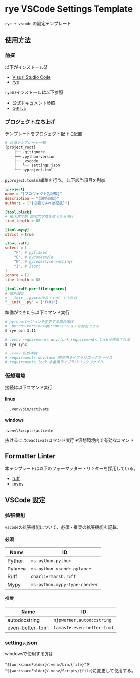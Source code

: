 # rye VSCode Settings Template

`rye + vscode` の設定テンプレート

## 使用方法

### 前提

以下がインストール済

- [Visual Studio Code](https://code.visualstudio.com/)
- [rye](https://github.com/mitsuhiko/rye)

`rye`のインストールは以下参照

- [公式ドキュメント参照](https://rye-up.com/)
- [GitHub](https://github.com/mitsuhiko/rye)

### プロジェクト立ち上げ

テンプレートをプロジェクト配下に配置

```bash
# 必須テンプレート一覧
{project_root}
    ├── .gitignore
    ├── .python-version
    ├── .vscode
    │   └── settings.json
    └── pyproject.toml
```

`pyproject.toml`の編集を行う。
以下該当項目を列挙

```toml
[project]
name = "{プロジェクト名記載}"
description = "{説明追加}"
authors = ["{必要であれば記載}"]

[tool.black]
# 最大文字数 指定文字数を超えたら改行
line_length = 88

[tool.mypy]
strict = true

[tool.ruff]
select = [
    "F", # pyflakes
    "E", # pycodestyle
    "W", # pycodestyle warnings
    "I", # isort
]
ignore = []
line-length = 88

[tool.ruff.per-file-ignores]
# 個別設定
# __init__.pyは未使用インポートを許容
"__init__.py" = ["F401"]

```

準備ができたら以下コマンド実行

```bash
# pythonバージョンを変更する場合実行
# .python-versionのpythonバージョンを変更できる
$ rye pin 3.11

# .venv requirements-dev.lock requirements.lockが作成される
$ rye sync

# .venv 仮想環境
# requirements-dev.lock 開発用ライブラリロックファイル
# requirements.lock 本番用ライブラリロックファイル
```

### 仮想環境

接続は以下コマンド実行

#### linux

`. .venv/bin/activate`

#### windows

`.venv\Scripts\activate`

抜けるには`deactivate`コマンド実行
※仮想環境内で有効なコマンド

## Formatter Linter

本テンプレートは以下のフォーマッター・リンターを採用している。

- [ruff](https://github.com/astral-sh/ruff)
- [mypy](https://github.com/python/mypy)

## VSCode 設定

### 拡張機能

`vscode`の拡張機能について、必須・推奨の拡張機能を記載。

#### 必須

| Name    | ID                            |
| ------- | ----------------------------- |
| Python  | `ms-python.python`            |
| Pylance | `ms-python.vscode-pylance`    |
| Ruff    | `charliermarsh.ruff`          |
| Mypy    | `ms-python.mypy-type-checker` |

#### 推奨

| Name             | ID                         |
| ---------------- | -------------------------- |
| autodocstring    | `njpwerner.autodocstring`  |
| even-better-toml | `tamasfe.even-better-toml` |

### settings.json

windowsで使用する方は

`"${workspaceFolder}/.venv/bin/{file}"`を
`"${workspaceFolder}/.venv/Scripts/{file}`に変更して使用する。
